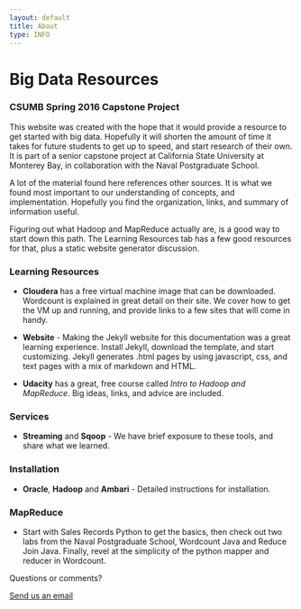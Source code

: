 ```yaml
---
layout: default
title: About
type: INFO
---
```

# Big Data Resources

### CSUMB Spring 2016 Capstone Project

This website was created with the hope that it would provide a resource to get started with big data. Hopefully it will shorten the amount of time it takes for future students to get up to speed, and start research of their own.  It is part of a senior capstone project at California State University at Monterey Bay, in collaboration with the Naval Postgraduate School.

A lot of the material found here references other sources.  It is what we found most important to our understanding of concepts, and implementation.  Hopefully you find the organization, links, and summary of information useful. 

Figuring out what Hadoop and MapReduce actually are, is a good way to start down this path.  The Learning Resources tab has a few good resources for that, plus a static website generator discussion.

### Learning Resources

 - **Cloudera** has a free virtual machine image that can be downloaded.  Wordcount is explained in great detail on their site.  We cover how to get the VM up and running, and provide links to a few sites that will come in handy.   

 - **Website** - Making the Jekyll website for this documentation was a great learning experience.  Install Jekyll, download the template, and start customizing.  Jekyll generates .html pages by using javascript, css, and text pages with a mix of markdown and HTML. 

  - **Udacity** has a great, free course called *Intro to Hadoop and MapReduce*.  Big ideas, links, and advice are included.

### Services

 - **Streaming** and **Sqoop** - We have brief exposure to these tools, and share what we learned.
 
### Installation

 - **Oracle**, **Hadoop** and **Ambari** - Detailed instructions for installation.

### MapReduce

 - Start with Sales Records Python to get the basics, then check out two labs from the Naval Postgraduate School, Wordcount Java and Reduce Join Java. Finally, revel at the simplicity of the python mapper and reducer in Wordcount.

Questions or comments?

<a href="mailto:csumbbigdata@gmail.com">Send us an email</a>